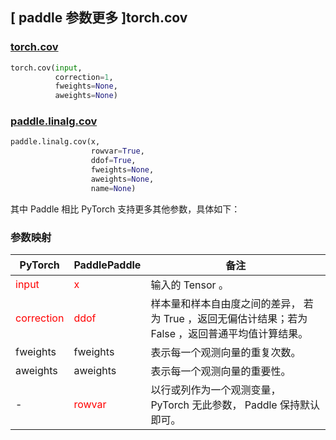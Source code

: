 ## [ paddle 参数更多 ]torch.cov
### [torch.cov](https://pytorch.org/docs/stable/generated/torch.cov.html?highlight=cov#torch.cov)

```python
torch.cov(input,
          correction=1,
          fweights=None,
          aweights=None)
```

### [paddle.linalg.cov](https://www.paddlepaddle.org.cn/documentation/docs/zh/develop/api/paddle/linalg/cov_cn.html#cov)

```python
paddle.linalg.cov(x,
                  rowvar=True,
                  ddof=True,
                  fweights=None,
                  aweights=None,
                  name=None)
```

其中 Paddle 相比 PyTorch 支持更多其他参数，具体如下：

### 参数映射

| PyTorch       | PaddlePaddle | 备注                                                   |
| ------------- | ------------ | ------------------------------------------------------ |
| <font color='red'> input </font>         | <font color='red'> x </font>            | 输入的 Tensor 。                   |
| <font color='red'> correction </font>    | <font color='red'> ddof </font>          | 样本量和样本自由度之间的差异， 若为 True ，返回无偏估计结果；若为 False ，返回普通平均值计算结果。|
| fweights         | fweights  | 表示每一个观测向量的重复次数。 |
| aweights         | aweights  | 表示每一个观测向量的重要性。 |
| -             | <font color='red'> rowvar </font> | 以行或列作为一个观测变量， PyTorch 无此参数， Paddle 保持默认即可。 |
